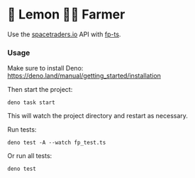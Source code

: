 # 🍋 Lemon 👨‍🌾 Farmer

Use the [spacetraders.io](https://spacetraders.io/) API with [fp-ts](https://gcanti.github.io/fp-ts/).

### Usage

Make sure to install Deno: https://deno.land/manual/getting_started/installation

Then start the project:

```
deno task start
```

This will watch the project directory and restart as necessary.

Run tests:

```
deno test -A --watch fp_test.ts
```

Or run all tests:

```
deno test
```
